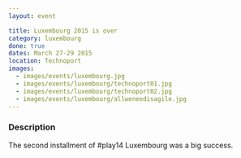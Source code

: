 ```yaml
---
layout: event

title: Luxembourg 2015 is over
category: luxembourg
done: true
dates: March 27-29 2015
location: Technoport
images:
  - images/events/luxembourg.jpg
  - images/events/luxembourg/technoport01.jpg
  - images/events/luxembourg/technoport02.jpg
  - images/events/luxembourg/allweneedisagile.jpg
---
```


### Description
The second installment of #play14 Luxembourg was a big success.
